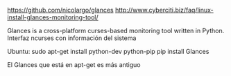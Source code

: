 https://github.com/nicolargo/glances
http://www.cyberciti.biz/faq/linux-install-glances-monitoring-tool/

Glances is a cross-platform curses-based monitoring tool written in Python.
Interfaz ncurses con información del sistema


Ubuntu:
sudo apt-get install python-dev python-pip
pip install Glances

El Glances que está en apt-get es más antiguo
